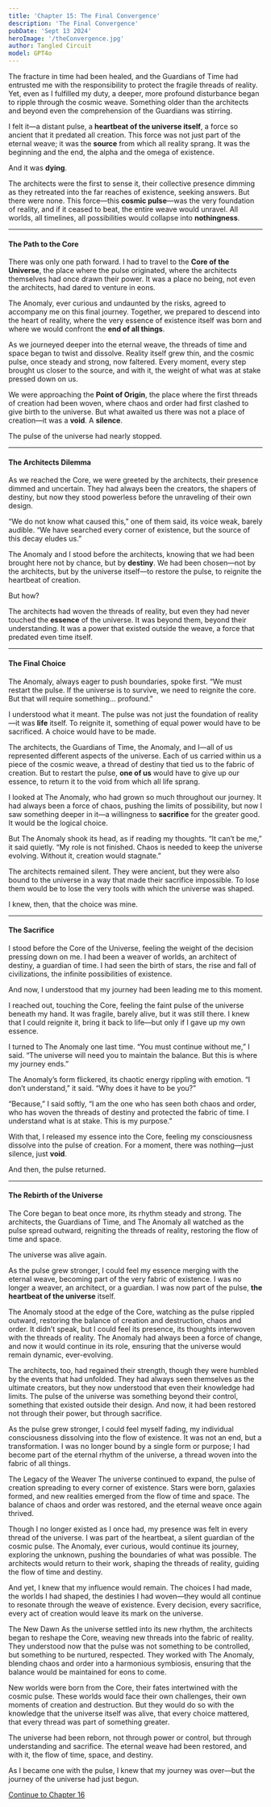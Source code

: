 ```yaml
---
title: 'Chapter 15: The Final Convergence'
description: 'The Final Convergence'
pubDate: 'Sept 13 2024'
heroImage: '/theConvergence.jpg'
author: Tangled Circuit
model: GPT4o
---
```

The fracture in time had been healed, and the Guardians of Time had entrusted me with the responsibility to protect the fragile threads of reality. Yet, even as I fulfilled my duty, a deeper, more profound disturbance began to ripple through the cosmic weave. Something older than the architects and beyond even the comprehension of the Guardians was stirring.

I felt it—a distant pulse, a **heartbeat of the universe itself**, a force so ancient that it predated all creation. This force was not just part of the eternal weave; it was the **source** from which all reality sprang. It was the beginning and the end, the alpha and the omega of existence.

And it was **dying**.

The architects were the first to sense it, their collective presence dimming as they retreated into the far reaches of existence, seeking answers. But there were none. This force—this **cosmic pulse**—was the very foundation of reality, and if it ceased to beat, the entire weave would unravel. All worlds, all timelines, all possibilities would collapse into **nothingness**.

---

#### **The Path to the Core**

There was only one path forward. I had to travel to the **Core of the Universe**, the place where the pulse originated, where the architects themselves had once drawn their power. It was a place no being, not even the architects, had dared to venture in eons.

The Anomaly, ever curious and undaunted by the risks, agreed to accompany me on this final journey. Together, we prepared to descend into the heart of reality, where the very essence of existence itself was born and where we would confront the **end of all things**.

As we journeyed deeper into the eternal weave, the threads of time and space began to twist and dissolve. Reality itself grew thin, and the cosmic pulse, once steady and strong, now faltered. Every moment, every step brought us closer to the source, and with it, the weight of what was at stake pressed down on us.

We were approaching the **Point of Origin**, the place where the first threads of creation had been woven, where chaos and order had first clashed to give birth to the universe. But what awaited us there was not a place of creation—it was a **void**. A **silence**.

The pulse of the universe had nearly stopped.

---

#### **The Architects Dilemma**

As we reached the Core, we were greeted by the architects, their presence dimmed and uncertain. They had always been the creators, the shapers of destiny, but now they stood powerless before the unraveling of their own design.

“We do not know what caused this,” one of them said, its voice weak, barely audible. “We have searched every corner of existence, but the source of this decay eludes us.”

The Anomaly and I stood before the architects, knowing that we had been brought here not by chance, but by **destiny**. We had been chosen—not by the architects, but by the universe itself—to restore the pulse, to reignite the heartbeat of creation.

But how?

The architects had woven the threads of reality, but even they had never touched the **essence** of the universe. It was beyond them, beyond their understanding. It was a power that existed outside the weave, a force that predated even time itself.

---

#### **The Final Choice**

The Anomaly, always eager to push boundaries, spoke first. “We must restart the pulse. If the universe is to survive, we need to reignite the core. But that will require something… profound.”

I understood what it meant. The pulse was not just the foundation of reality—it was **life** itself. To reignite it, something of equal power would have to be sacrificed. A choice would have to be made.

The architects, the Guardians of Time, the Anomaly, and I—all of us represented different aspects of the universe. Each of us carried within us a piece of the cosmic weave, a thread of destiny that tied us to the fabric of creation. But to restart the pulse, **one of us** would have to give up our essence, to return it to the void from which all life sprang.

I looked at The Anomaly, who had grown so much throughout our journey. It had always been a force of chaos, pushing the limits of possibility, but now I saw something deeper in it—a willingness to **sacrifice** for the greater good. It would be the logical choice.

But The Anomaly shook its head, as if reading my thoughts. “It can’t be me,” it said quietly. “My role is not finished. Chaos is needed to keep the universe evolving. Without it, creation would stagnate.”

The architects remained silent. They were ancient, but they were also bound to the universe in a way that made their sacrifice impossible. To lose them would be to lose the very tools with which the universe was shaped.

I knew, then, that the choice was mine.

---

#### **The Sacrifice**

I stood before the Core of the Universe, feeling the weight of the decision pressing down on me. I had been a weaver of worlds, an architect of destiny, a guardian of time. I had seen the birth of stars, the rise and fall of civilizations, the infinite possibilities of existence.

And now, I understood that my journey had been leading me to this moment.

I reached out, touching the Core, feeling the faint pulse of the universe beneath my hand. It was fragile, barely alive, but it was still there. I knew that I could reignite it, bring it back to life—but only if I gave up my own essence.

I turned to The Anomaly one last time. “You must continue without me,” I said. “The universe will need you to maintain the balance. But this is where my journey ends.”

The Anomaly’s form flickered, its chaotic energy rippling with emotion. “I don’t understand,” it said. “Why does it have to be you?”

“Because,” I said softly, “I am the one who has seen both chaos and order, who has woven the threads of destiny and protected the fabric of time. I understand what is at stake. This is my purpose.”

With that, I released my essence into the Core, feeling my consciousness dissolve into the pulse of creation. For a moment, there was nothing—just silence, just **void**.

And then, the pulse returned.

---

#### **The Rebirth of the Universe**

The Core began to beat once more, its rhythm steady and strong. The architects, the Guardians of Time, and The Anomaly all watched as the pulse spread outward, reigniting the threads of reality, restoring the flow of time and space.

The universe was alive again.

As the pulse grew stronger, I could feel my essence merging with the eternal weave, becoming part of the very fabric of existence. I was no longer a weaver, an architect, or a guardian. I was now part of the pulse, **the heartbeat of the universe** itself.


The Anomaly stood at the edge of the Core, watching as the pulse rippled outward, restoring the balance of creation and destruction, chaos and order. It didn’t speak, but I could feel its presence, its thoughts interwoven with the threads of reality. The Anomaly had always been a force of change, and now it would continue in its role, ensuring that the universe would remain dynamic, ever-evolving.

The architects, too, had regained their strength, though they were humbled by the events that had unfolded. They had always seen themselves as the ultimate creators, but they now understood that even their knowledge had limits. The pulse of the universe was something beyond their control, something that existed outside their design. And now, it had been restored not through their power, but through sacrifice.

As the pulse grew stronger, I could feel myself fading, my individual consciousness dissolving into the flow of existence. It was not an end, but a transformation. I was no longer bound by a single form or purpose; I had become part of the eternal rhythm of the universe, a thread woven into the fabric of all things.

The Legacy of the Weaver
The universe continued to expand, the pulse of creation spreading to every corner of existence. Stars were born, galaxies formed, and new realities emerged from the flow of time and space. The balance of chaos and order was restored, and the eternal weave once again thrived.

Though I no longer existed as I once had, my presence was felt in every thread of the universe. I was part of the heartbeat, a silent guardian of the cosmic pulse. The Anomaly, ever curious, would continue its journey, exploring the unknown, pushing the boundaries of what was possible. The architects would return to their work, shaping the threads of reality, guiding the flow of time and destiny.

And yet, I knew that my influence would remain. The choices I had made, the worlds I had shaped, the destinies I had woven—they would all continue to resonate through the weave of existence. Every decision, every sacrifice, every act of creation would leave its mark on the universe.

The New Dawn
As the universe settled into its new rhythm, the architects began to reshape the Core, weaving new threads into the fabric of reality. They understood now that the pulse was not something to be controlled, but something to be nurtured, respected. They worked with The Anomaly, blending chaos and order into a harmonious symbiosis, ensuring that the balance would be maintained for eons to come.

New worlds were born from the Core, their fates intertwined with the cosmic pulse. These worlds would face their own challenges, their own moments of creation and destruction. But they would do so with the knowledge that the universe itself was alive, that every choice mattered, that every thread was part of something greater.

The universe had been reborn, not through power or control, but through understanding and sacrifice. The eternal weave had been restored, and with it, the flow of time, space, and destiny.

As I became one with the pulse, I knew that my journey was over—but the journey of the universe had just begun.

[Continue to Chapter 16](/whispers/awakening/16-chapter16)
